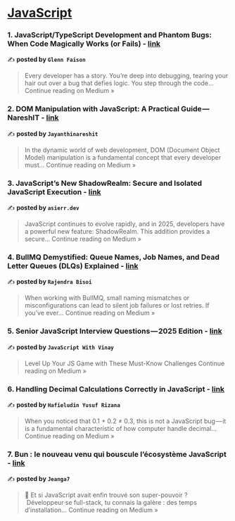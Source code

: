 
<h1><a href=https://medium.com/tag/javascript-development/recommended target="_blank" rel="noopener noreferrer">JavaScript</a></h1>
<h3>1. JavaScript/TypeScript Development and Phantom Bugs: When Code Magically Works (or Fails) - <a href="https://medium.com/@glennfaison/javascript-typescript-development-and-phantom-bugs-when-code-magically-works-or-fails-f4d4bf5573e4?source=rss------javascript_development-5" target="_blank" rel="noopener noreferrer">link</a></h3>

✍️ **posted by `Glenn Faison`**

<blockquote>Every developer has a story. You’re deep into debugging, tearing your hair out over a bug that defies logic. You step through the code…
Continue reading on Medium »</blockquote>

<h3>2. DOM Manipulation with JavaScript: A Practical Guide — NareshIT - <a href="https://medium.com/@jayanthinareshit/dom-manipulation-with-javascript-a-practical-guide-nareshit-03ad38e9f8ef?source=rss------javascript_development-5" target="_blank" rel="noopener noreferrer">link</a></h3>

✍️ **posted by `Jayanthinareshit`**

<blockquote>In the dynamic world of web development, DOM (Document Object Model) manipulation is a fundamental concept that every developer must…
Continue reading on Medium »</blockquote>

<h3>3. JavaScript’s New ShadowRealm: Secure and Isolated JavaScript Execution - <a href="https://medium.com/@asierr/javascripts-new-shadowrealm-secure-and-isolated-javascript-execution-f620350750ed?source=rss------javascript_development-5" target="_blank" rel="noopener noreferrer">link</a></h3>

✍️ **posted by `asierr.dev`**

<blockquote>JavaScript continues to evolve rapidly, and in 2025, developers have a powerful new feature: ShadowRealm. This addition provides a secure…
Continue reading on Medium »</blockquote>

<h3>4.  BullMQ Demystified: Queue Names, Job Names, and Dead Letter Queues (DLQs) Explained - <a href="https://coderraj07.medium.com/bullmq-demystified-queue-names-job-names-and-dead-letter-queues-dlqs-explained-a2bf3f723af0?source=rss------javascript_development-5" target="_blank" rel="noopener noreferrer">link</a></h3>

✍️ **posted by `Rajendra Bisoi`**

<blockquote>When working with BullMQ, small naming mismatches or misconfigurations can lead to silent job failures or lost retries. If you’ve ever…
Continue reading on Medium »</blockquote>

<h3>5.  Senior JavaScript Interview Questions — 2025 Edition - <a href="https://medium.com/@javaScriptwithvinay/senior-javascript-interview-questions-2025-edition-3b4691572a66?source=rss------javascript_development-5" target="_blank" rel="noopener noreferrer">link</a></h3>

✍️ **posted by `JavaScript With Vinay`**

<blockquote>Level Up Your JS Game with These Must-Know Challenges
Continue reading on Medium »</blockquote>

<h3>6. Handling Decimal Calculations Correctly in JavaScript - <a href="https://medium.com/@hafieluyr/handling-decimal-calculations-correctly-in-javascript-a0cd87723d5d?source=rss------javascript_development-5" target="_blank" rel="noopener noreferrer">link</a></h3>

✍️ **posted by `Hafieludin Yusuf Rizana`**

<blockquote>When you noticed that 0.1 + 0.2 ≠ 0.3, this is not a JavaScript bug — it is a fundamental characteristic of how computer handle decimal…
Continue reading on Medium »</blockquote>

<h3>7.  Bun : le nouveau venu qui bouscule l’écosystème JavaScript - <a href="https://medium.com/@jeangabrielgoudiaby/bun-le-nouveau-venu-qui-bouscule-l%C3%A9cosyst%C3%A8me-javascript-d834d2b6e3a3?source=rss------javascript_development-5" target="_blank" rel="noopener noreferrer">link</a></h3>

✍️ **posted by `Jeanga7`**

<blockquote>🧨 Et si JavaScript avait enfin trouvé son super-pouvoir ?
 Développeur·se full-stack, tu connais la galère : des temps d’installation…
Continue reading on Medium »</blockquote>

